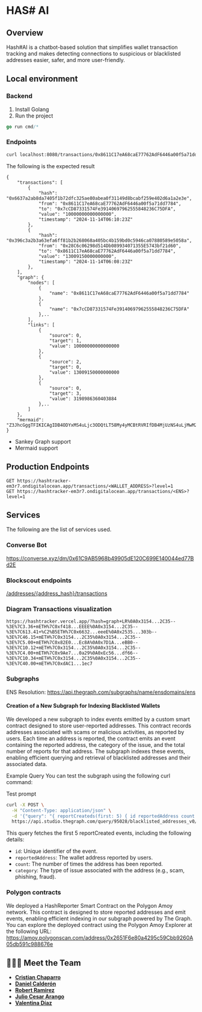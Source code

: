# HAS# AI

## Overview

Hash#AI is a chatbot-based solution that simplifies wallet transaction tracking and makes detecting connections to suspicious or blacklisted addresses easier, safer, and more user-friendly.

## Local environment

### Backend
1. Install Golang
2. Run the project

```go
go run cmd/* 
```

### Endpoints

```bash
curl localhost:8080/transactions/0x8611C17eA68caE77762AdF6446a00f5a71dd7784?level=1
```
The following is the expected result

```
{
	"transactions": [
		{
			"hash": "0x6637a2ab8da7405f1b72dfc325ae80abea0f31149d8bcabf259e402d6a1a2e3e",
			"from": "0x8611C17eA68caE77762AdF6446a00f5a71dd7784",
			"to": "0x7cCD87331574Fe39140697962555848236C75DFA",
			"value": "10000000000000000",
			"timestamp": "2024-11-14T06:10:23Z"
		},
		{
			"hash": "0x396c3a2b3a63efa6ff81b2b268068a405bc4b159bd0c5946ca07880589e5058a",
			"from": "0x28C6c06298d514Db089934071355E5743bf21d60",
			"to": "0x8611C17eA68caE77762AdF6446a00f5a71dd7784",
			"value": "13009150000000000",
			"timestamp": "2024-11-14T06:08:23Z"
		},
	],
	"graph": {
		"nodes": [
			{
				"name": "0x8611C17eA68caE77762AdF6446a00f5a71dd7784"
			},
			{
				"name": "0x7cCD87331574Fe39140697962555848236C75DFA"
			},..
		],
		"links": [
			{
				"source": 0,
				"target": 1,
				"value": 10000000000000000
			},
			{
				"source": 2,
				"target": 0,
				"value": 13009150000000000
			},
			{
				"source": 0,
				"target": 3,
				"value": 3198986360403884
			},..
		]
	},
	"mermaid": "Z3JhcGggTFIKICAgIDB4ODYxMS4uLjc3ODQtLT58My4yMCBtRVRIfDB4MjUzNS4uLjMwM2IKICAgIDB4ODYxMS4uLjc3ODQtLT58MjAuMDAgbUVUSHwweDAwMDAuLi5iRTU5CiAgICAweERGZDUuLi45NjNkLS0+fDIuMzggbUVUSHwweDg2MTEuLi43Nzg0CiAgICAweDg2MTEuLi43Nzg0LS0+fDEwLjAwIG1FVEh8MHg3Y0NELi4uNURGQQogICAgMHgyOEM2Li4uMWQ2MC0tPnw0Mi43MyBtRVRIfDB4ODYxMS4uLjc3ODQ="
}
```

- Sankey Graph support
- Mermaid support


## Production Endpoints

```
GET https://hashtracker-em3r7.ondigitalocean.app/transactions/<WALLET_ADDRESS>?level=1 
GET https://hashtracker-em3r7.ondigitalocean.app/transactions/<ENS>?level=1 
```

## Services
The following are the list of services used.

### Converse Bot
https://converse.xyz/dm/0x61C9AB5968b49905dE120C699E140044ed77Bd2E

### Blockscout endpoints
[/addresses/{address_hash}/transactions](https://eth.blockscout.com/api-docs)

### Diagram Transactions visualization
```
https://hashtracker.vercel.app/?hash=graph+LR%0A0x3154...2C35--%3E%7C3.36+mETH%7C0xf418...EEEE%0A0x3154...2C35--%3E%7C613.41+%C2%B5ETH%7C0x6632...eeeE%0A0x2535...303b--%3E%7C46.15+mETH%7C0x3154...2C35%0A0x3154...2C35--%3E%7C5.00+mETH%7C0x82E0...Ec8A%0A0x7D1A...eBB0--%3E%7C10.12+mETH%7C0x3154...2C35%0A0x3154...2C35--%3E%7C4.00+mETH%7C0x9Ae7...0a29%0A0xEc56...df66--%3E%7C10.34+mETH%7C0x3154...2C35%0A0x3154...2C35--%3E%7C40.00+mETH%7C0xdAC1...1ec7
```


### Subgraphs
ENS Resolution: https://api.thegraph.com/subgraphs/name/ensdomains/ens

#### Creation of a New Subgraph for Indexing Blacklisted Wallets
We developed a new subgraph to index events emitted by a custom smart contract designed to store user-reported addresses. This contract records addresses associated with scams or malicious activities, as reported by users. Each time an address is reported, the contract emits an event containing the reported address, the category of the issue, and the total number of reports for that address. The subgraph indexes these events, enabling efficient querying and retrieval of blacklisted addresses and their associated data.

Example Query
You can test the subgraph using the following curl command:

Test prompt
``` bash
curl -X POST \
  -H "Content-Type: application/json" \
  -d '{"query": "{ reportCreateds(first: 5) { id reportedAddress count category } }", "operationName": "Subgraphs", "variables": {}}' \
  https://api.studio.thegraph.com/query/95028/blacklisted_addresses_v0/version/latest
```
This query fetches the first 5 reportCreated events, including the following details:

- `id`: Unique identifier of the event.
- `reportedAddress`: The wallet address reported by users.
- `count`: The number of times the address has been reported.
- `category`: The type of issue associated with the address (e.g., scam, phishing, fraud).

### Polygon contracts
We deployed a HashReporter Smart Contract on the Polygon Amoy network. This contract is designed to store reported addresses and emit events, enabling efficient indexing in our subgraph powered by The Graph.
You can explore the deployed contract using the Polygon Amoy Explorer at the following URL:
https://amoy.polygonscan.com/address/0x2651F6e80a4295c59Cbb9260A05db591c988676e

## 👨🏻‍💻 Meet the Team
- [**Cristian Chaparro**](https://github.com/cristianchaparroa)
- [**Daniel Calderón**](https://github.com/danielcdz)
- [**Robert Ramirez**](https://github.com/robertram)
- [**Julio Cesar Arango**](https://www.linkedin.com/in/julio-cesar-bog-eth/)
- [**Valentina Díaz**](https://www.linkedin.com/in/valentina-diaz-estevez/)
